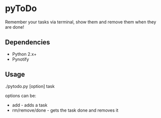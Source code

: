 pyToDo
==========
Remember your tasks via terminal, show them and remove them when they are done!

Dependencies
------------
* Python 2.x+
* Pynotify

Usage
-----
./pytodo.py [option] task

options can be:
* add - adds a task
* rm/remove/done - gets the task done and removes it
